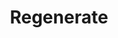 ---
title: "Regenerate"
index:
  - regenerate
permalink: /spells/regenerate/
tags:
  - Spell
  - 7th Level
  - Transmutation
available_for:
  - Bard
  - Cleric
  - Druid
level: "7th Level"
school: "Transmutation"
range: "Touch"
comp:
  - V
  - S
  - M
material: "a prayer wheel and holy water."
duration: "1 Hour"
cast_time: "1 Minute"
description: |
  You touch a creature and stimulate its natural healing ability. The target regains 4d8 + 15 hit points. For the duration of the spell, the target regains 1 hit point at the start of each of its turns (10 hit points each minute).

  The target's severed body members (fingers, legs, tails, and so on), if any, are restored after 2 minutes. If you have the severed part and hold it to the stump, the spell instantaneously causes the limb to knit to the stump.
excerpt: "You touch a creature and stimulate its natural healing ability."
source: "Basic Rules"
---